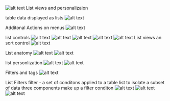 ![alt text](image-22.png)
List views and personalizaion

 table data displayed as lists
 ![alt text](image-23.png)

 Additonal Actions on menus
 ![alt text](image-24.png)

 list controls 
 ![alt text](image-26.png)
 ![alt text](image-27.png)
 ![alt text](image-28.png)
![alt text](image-31.png)
 ![alt text](image-30.png)
 List views an sort control 
 ![alt text](image-32.png)

 List anatomy
 ![alt text](image-33.png)
 ![alt text](image-34.png)

 list personlization 
 ![alt text](image-35.png)
 ![alt text](image-36.png)

 Filters and tags
 ![alt text](image-37.png)

List Filters
filter - a set of conditons applied to a table list to isolate a subset of data
three components make up a filter conditon 
![alt text](image-38.png)
![alt text](image-39.png)
![alt text](image-40.png)
